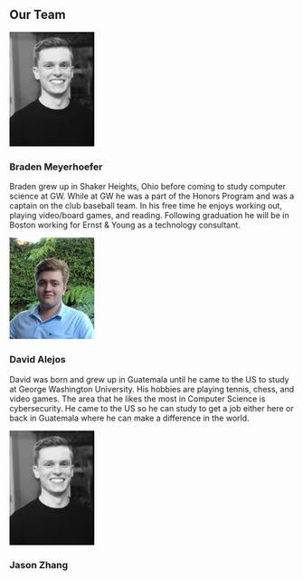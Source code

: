 ## **Our Team**

<p float="center">
    <img src="media/braden_profile.png" alt="braden" width="150"/>
</p>

### Braden Meyerhoefer

Braden grew up in Shaker Heights, Ohio before coming to study computer science at GW. While at GW he was a part of the Honors Program and was a captain on the club baseball team. In his free time he enjoys working out, playing video/board games, and reading. Following graduation he will be in Boston working for Ernst & Young as a technology consultant.

<p float="center">
    <img src="media/david_profile.png" alt="david" width="150"/>
</p>

### David Alejos

David was born and grew up in Guatemala until he came to the US to study at George Washington University. His hobbies are playing tennis, chess, and video games. The area that he likes the most in Computer Science is cybersecurity. He came to the US so he can study to get a job either here or back in Guatemala where he can make a difference in the world.

<p float="center">
    <img src="media/braden_profile.png" alt="jason" width="150"/>
</p>

### Jason Zhang
